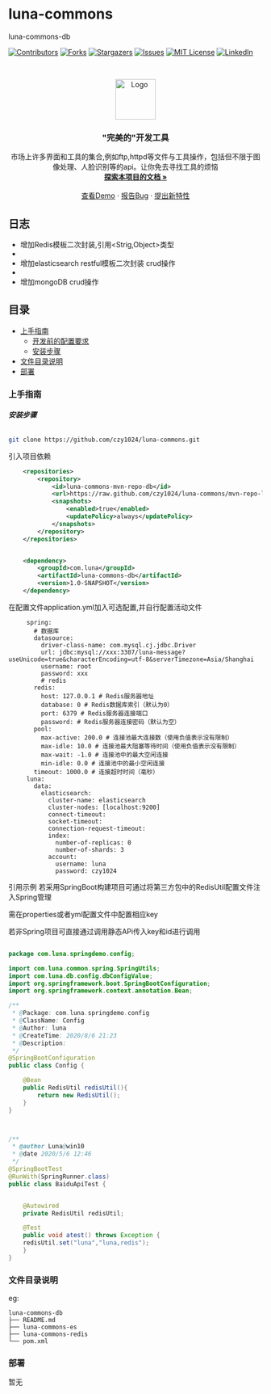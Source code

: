 

# luna-commons

luna-commons-db

<!-- PROJECT SHIELDS -->

[![Contributors][contributors-shield]][contributors-url]
[![Forks][forks-shield]][forks-url]
[![Stargazers][stars-shield]][stars-url]
[![Issues][issues-shield]][issues-url]
[![MIT License][license-shield]][license-url]
[![LinkedIn][linkedin-shield]][linkedin-url]

<!-- PROJECT LOGO -->
<br />

<p align="center">
  <a href="https://github.com/czy1024/luna-commons/">
    <img src="https://i.loli.net/2020/07/28/5MzIVArBZyp8NgX.png" alt="Logo" width="80" height="80">
  </a>

  <h3 align="center">"完美的"开发工具</h3>
  <p align="center">
    市场上许多界面和工具的集合,例如ftp,httpd等文件与工具操作，包括但不限于图像处理、人脸识别等的api。让你免去寻找工具的烦恼
    <br />
    <a href="https://github.com/czy1024/luna-commons"><strong>探索本项目的文档 »</strong></a>
    <br />
    <br />
    <a href="">查看Demo</a>
    ·
    <a href="">报告Bug</a>
    ·
    <a href="https://github.com/czy1024/luna-commons/issues">提出新特性</a>
  </p>

</p>

## 日志

   -  增加Redis模板二次封装,引用<Strig,Object>类型
   - 
   -  增加elasticsearch restful模板二次封装 crud操作
   - 
   -  增加mongoDB crud操作

## 目录

- [上手指南](#上手指南)
  - [开发前的配置要求](#开发前的配置要求)
  - [安装步骤](#安装步骤)
- [文件目录说明](#文件目录说明)
- [部署](#部署)


### 上手指南


###### **安装步骤**


```sh
git clone https://github.com/czy1024/luna-commons.git
```

引入项目依赖

```xml
    <repositories>
        <repository>
            <id>luna-commons-mvn-repo-db</id>
            <url>https://raw.github.com/czy1024/luna-commons/mvn-repo-luna-commons-db/</url>
            <snapshots>
                <enabled>true</enabled>
                <updatePolicy>always</updatePolicy>
            </snapshots>
        </repository>
    </repositories>


    <dependency>
        <groupId>com.luna</groupId>
        <artifactId>luna-commons-db</artifactId>
        <version>1.0-SNAPSHOT</version>
    </dependency>
```
在配置文件application.yml加入可选配置,并自行配置活动文件

```text
     spring:
       # 数据库
       datasource:
         driver-class-name: com.mysql.cj.jdbc.Driver
         url: jdbc:mysql://xxx:3307/luna-message?useUnicode=true&characterEncoding=utf-8&serverTimezone=Asia/Shanghai
         username: root
         password: xxx
         # redis
       redis:
         host: 127.0.0.1 # Redis服务器地址
         database: 0 # Redis数据库索引（默认为0）
         port: 6379 # Redis服务器连接端口
         password: # Redis服务器连接密码（默认为空）
       pool:
         max-active: 200.0 # 连接池最大连接数（使用负值表示没有限制）
         max-idle: 10.0 # 连接池最大阻塞等待时间（使用负值表示没有限制）
         max-wait: -1.0 # 连接池中的最大空闲连接
         min-idle: 0.0 # 连接池中的最小空闲连接
       timeout: 1000.0 # 连接超时时间（毫秒）
     luna:
       data:
         elasticsearch:
           cluster-name: elasticsearch
           cluster-nodes: [localhost:9200]
           connect-timeout:
           socket-timeout:
           connection-request-timeout:
           index:
             number-of-replicas: 0
             number-of-shards: 3
           account:
             username: luna
             password: czy1024
```

引用示例
若采用SpringBoot构建项目可通过将第三方包中的RedisUtil配置文件注入Spring管理

需在properties或者yml配置文件中配置相应key

若非Spring项目可直接通过调用静态APi传入key和id进行调用

```java

package com.luna.springdemo.config;

import com.luna.common.spring.SpringUtils;
import com.luna.db.config.dbConfigValue;
import org.springframework.boot.SpringBootConfiguration;
import org.springframework.context.annotation.Bean;

/**
 * @Package: com.luna.springdemo.config
 * @ClassName: Config
 * @Author: luna
 * @CreateTime: 2020/8/6 21:23
 * @Description:
 */
@SpringBootConfiguration
public class Config {

    @Bean
    public RedisUtil redisUtil(){
        return new RedisUtil();
    }
}



/**
 * @author Luna@win10
 * @date 2020/5/6 12:46
 */
@SpringBootTest
@RunWith(SpringRunner.class)
public class BaiduApiTest {


	@Autowired
	private RedisUtil redisUtil;

	@Test
	public void atest() throws Exception {
	redisUtil.set("luna","luna,redis");
	}
}

```

### 文件目录说明
eg:

```
luna-commons-db
├── README.md
├── luna-commons-es
├── luna-commons-redis
└── pom.xml

```

### 部署

暂无






<!-- links -->
[your-project-path]:czy1024/luna-commons
[contributors-shield]: https://img.shields.io/github/contributors/czy1024/luna-commons.svg?style=flat-square
[contributors-url]: https://github.com/czy1024/luna-commons/graphs/contributors
[forks-shield]: https://img.shields.io/github/forks/czy1024/luna-commons.svg?style=flat-square
[forks-url]: https://github.com/czy1024/luna-commons/network/members
[stars-shield]: https://img.shields.io/github/stars/czy1024/luna-commons.svg?style=flat-square
[stars-url]: https://github.com/czy1024/luna-commons/stargazers
[issues-shield]: https://img.shields.io/github/issues/czy1024/luna-commons.svg?style=flat-square
[issues-url]: https://img.shields.io/github/issues/czy1024/luna-commons.svg
[license-shield]: https://img.shields.io/github/license/czy1024/luna-commons.svg?style=flat-square
[license-url]: https://github.com/czy1024/luna-commons/blob/master/LICENSE.txt
[linkedin-shield]: https://img.shields.io/badge/-LinkedIn-black.svg?style=flat-square&logo=linkedin&colorB=555
[linkedin-url]: https://linkedin.com/in/luna-commons




